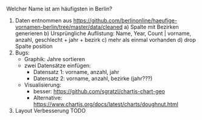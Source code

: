 Welcher Name ist am häufigsten in Berlin?

1. Daten entnommen aus https://github.com/berlinonline/haeufige-vornamen-berlin/tree/master/data/cleaned
    a) Spalte mit Bezirken generieren
    b) Ursprüngliche Auflistung: Name, Year, Count | vorname, anzahl, geschlecht + jahr + bezirk
    c) mehr als einmal vorhanden
    d) drop Spalte position
2. Bugs: 
    - Graphik: Jahre sortieren
    - zwei Datensätze einfügen: 
        - Datensatz 1: vorname, anzahl, jahr
        - Datensatz 2: vorname, anzahl, bezirke (jahr???)
    - Visualisierung: 
        - besser: https://github.com/sgratzl/chartjs-chart-geo
        - Alternative: https://www.chartjs.org/docs/latest/charts/doughnut.html
3. Layout Verbesserung TODO